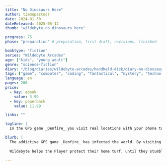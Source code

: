 ```yaml
---
title: "No Dinosaurs Here"
author: tiamopastoor
date: 2024-01-30
dateReleased: 2025-05-12
thumb: "wildebyte_no_dinosaurs_here"

progress: 75
phase: "preparation" # preparation, first draft, revisions, finished

booktype: "fiction"
series: "Wildebyte Arcades"
age: ["kids", "young adult"] 
genre: "science-fiction"
diary: "/blog/diaries/wildebyte-arcades/handheld-disk/diary-no-dinosaurs-here/"
tags: ["game", "computer", "coding", "fantastical", "mystery", "technology", "adventure"]
language: en
pages: 200
price:
  - key: ebook
    value: 3.99
  - key: paperback
    value: 11.99

links: ""

logline: |
  In the GPS game _Denfire_ you visit real locations with your phone to battle in a virtual world. Wildebyte helps keep control in the neighborhood, until a suspicious trail whispering their name leads them off-track. Dangerous locations that bring their Player, a kid in the real world, into dark alleys and lion's dens.

blurb: |
  The addictive GPS game _Denfire_ has infected the world. By visiting real locations and capturing monsters with your phone, a war brews for control of this virtual world. 
  
  Wildebyte helps the Player protect their home turf, until they stumble upon a mysterious trail of dangerous locations. Real locations that all mean something to _them_. Consumed by curiosity, they lead a kid in the real world into dark alleys and lion's dens.

---
```


